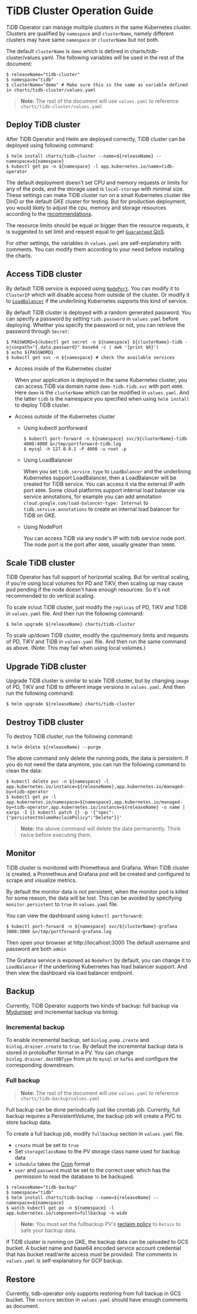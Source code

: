 # TiDB Cluster Operation Guide

TiDB Operator can manage multiple clusters in the same Kubernetes cluster. Clusters are qualified by `namespace` and `clusterName`, namely different clusters may have same `namespace` or `clusterName` but not both.

The default `clusterName` is `demo` which is defined in charts/tidb-cluster/values.yaml. The following variables will be used in the rest of the document:

```shell
$ releaseName="tidb-cluster"
$ namespace="tidb"
$ clusterName="demo" # Make sure this is the same as variable defined in charts/tidb-cluster/values.yaml
```

> **Note:** The rest of the document will use `values.yaml` to reference `charts/tidb-cluster/values.yaml`

## Deploy TiDB cluster

After TiDB Operator and Helm are deployed correctly, TiDB cluster can be deployed using following command:

```shell
$ helm install charts/tidb-cluster --name=${releaseName} --namespace=${namespace}
$ kubectl get po -n ${namespace} -l app.kubernetes.io/name=tidb-operator
```

The default deployment doesn't set CPU and memory requests or limits for any of the pods, and the storage used is `local-storage` with minimal size. These settings can make TiDB cluster run on a small Kubernetes cluster like DinD or the default GKE cluster for testing. But for production deployment, you would likely to adjust the cpu, memory and storage resources according to the [recommendations](https://github.com/pingcap/docs/blob/master/op-guide/recommendation.md).

The resource limits should be equal or bigger than the resource requests, it is suggested to set limit and request equal to get [`Guaranteed` QoS]( https://kubernetes.io/docs/tasks/configure-pod-container/quality-service-pod/#create-a-pod-that-gets-assigned-a-qos-class-of-guaranteed).

For other settings, the variables in `values.yaml` are self-explanatory with comments. You can modify them according to your need before installing the charts.

## Access TiDB cluster

By default TiDB service is exposed using [`NodePort`](https://kubernetes.io/docs/concepts/services-networking/service/#nodeport). You can modify it to `ClusterIP` which will disable access from outside of the cluster. Or modify it to [`LoadBalancer`](https://kubernetes.io/docs/concepts/services-networking/service/#loadbalancer) if the underlining Kubernetes supports this kind of service.

By default TiDB cluster is deployed with a random generated password. You can specify a password by setting `tidb.password` in `values.yaml` before deploying. Whether you specify the password or not, you can retrieve the password through `Secret`:

```shell
$ PASSWORD=$(kubectl get secret -n ${namespace} ${clusterName}-tidb -ojsonpath="{.data.password}" base64 -c | awk '{print $6}')
$ echo ${PASSWORD}
$ kubectl get svc -n ${namespace} # check the available services
```

* Access inside of the Kubernetes cluster

    When your application is deployed in the same Kubernetes cluster, you can access TiDB via domain name `demo-tidb.tidb.svc` with port `4000`. Here `demo` is the `clusterName` which can be modified in `values.yaml`. And the latter `tidb` is the namespace you specified when using `helm install` to deploy TiDB cluster.

* Access outside of the Kubernetes cluster

    * Using kubectl portforward

        ```shell
        $ kubectl port-forward -n ${namespace} svc/${clusterName}-tidb 4000:4000 &>/tmp/portforward-tidb.log
        $ mysql -h 127.0.0.1 -P 4000 -u root -p
        ```

    * Using LoadBalancer

        When you set `tidb.service.type` to `LoadBalancer` and the underlining Kubernetes support LoadBalancer, then a LoadBalancer will be created for TiDB service. You can access it via the external IP with port `4000`. Some cloud platforms support internal load balancer via service annotations, for example you can add annotation `cloud.google.com/load-balancer-type: Internal` to `tidb.service.annotations` to create an internal load balancer for TiDB on GKE.

    * Using NodePort

        You can access TiDB via any node's IP with tidb service node port. The node port is the port after `4000`, usually greater than `30000`.

## Scale TiDB cluster

TiDB Operator has full support of horizontal scaling. But for vertical scaling, if you're using local volumes for PD and TiKV, then scaling up may cause pod pending if the node doesn't have enough resources. So it's not recommended to do vertical scaling.

To scale in/out TiDB cluster, just modify the `replicas` of PD, TiKV and TiDB in `values.yaml` file. And then run the following command:

```shell
$ helm upgrade ${releaseName} charts/tidb-cluster
```

To scale up/down TiDB cluster, modify the cpu/memory limits and requests of PD, TiKV and TiDB in `values.yaml` file. And then run the same command as above. (Note: This may fail when using local volumes.)

## Upgrade TiDB cluster

Upgrade TiDB cluster is similar to scale TiDB cluster, but by changing `image` of PD, TiKV and TiDB to different image versions in `values.yaml`. And then run the following command:

```shell
$ helm upgrade ${releaseName} charts/tidb-cluster
```

## Destroy TiDB cluster

To destroy TiDB cluster, run the following command:

```shell
$ helm delete ${releaseName} --purge
```

The above command only delete the running pods, the data is persistent. If you do not need the data anymore, you can run the following command to clean the data:

```shell
$ kubectl delete pvc -n ${namespace} -l app.kubernetes.io/instance=${releaseName},app.kubernetes.io/managed-by=tidb-operator
$ kubectl get pv -l app.kubernetes.io/namespace=${namespace},app.kubernetes.io/managed-by=tidb-operator,app.kubernetes.io/instance=${releaseName} -o name | xargs -I {} kubectl patch {} -p '{"spec":{"persistentVolumeReclaimPolicy":"Delete"}}'
```

> **Note:** the above command will delete the data permanently. Think twice before executing them.

## Monitor

TiDB cluster is monitored with Prometheus and Grafana. When TiDB cluster is created, a Prometheus and Grafana pod will be created and configured to scrape and visualize metrics.

By default the monitor data is not persistent, when the monitor pod is killed for some reason, the data will be lost. This can be avoided by specifying `monitor.persistent` to `true` in `values.yaml` file.

You can view the dashboard using `kubectl portforward`:

```shell
$ kubectl port-forward -n ${namespace} svc/${clusterName}-grafana 3000:3000 &>/tmp/portforward-grafana.log
```

Then open your browser at http://localhost:3000 The default username and password are both `admin`

The Grafana service is exposed as `NodePort` by default, you can change it to `LoadBalancer` if the underlining Kubernetes has load balancer support. And then view the dashboard via load balancer endpoint.

## Backup

Currently, TiDB Operator supports two kinds of backup: full backup via [Mydumper](https://github.com/maxbube/mydumper) and incremental backup via binlog.

### Incremental backup

To enable incremental backup, set `binlog.pump.create` and `binlog.drainer.create` to `true`. By default the incremental backup data is stored in protobuffer format in a PV. You can change `binlog.drainer.destDBType` from `pb` to `mysql` or `kafka` and configure the corresponding downstream.

### Full backup

> **Note:** The rest of the document will use `values.yaml` to reference `charts/tidb-backup/values.yaml`

Full backup can be done periodically just like crontab job. Currently, full backup requires a PersistentVolume, the backup job will create a PVC to store backup data.

To create a full backup job, modify `fullbackup` section in `values.yaml` file.

* `create` must be set to `true`
* Set `storageClassName` to the PV storage class name used for backup data
* `schedule` takes the [Cron](https://en.wikipedia.org/wiki/Cron) format
* `user` and `password` must be set to the correct user which has the permission to read the database to be backuped.

```shell
$ releaseName="tidb-backup"
$ namespace="tidb"
$ helm install charts/tidb-backup --name=${releaseName} --namespace=${namespace}
$ watch kubectl get po -n ${namespace} -l app.kubernetes.io/component=fullbackup -o wide
```

> **Note:** You must set the fullbackup PV's [reclaim policy](https://kubernetes.io/docs/tasks/administer-cluster/change-pv-reclaim-policy) to `Retain` to safe your backup data.

If TiDB cluster is running on GKE, the backup data can be uploaded to GCS bucket. A bucket name and base64 encoded service account credential that has bucket read/write access must be provided. The comments in `values.yaml` is self-explanatory for GCP backup.

## Restore

Currently, tidb-operator only supports restoring from full backup in GCS bucket. The `restore` section in `values.yaml` should have enough comments as document.
